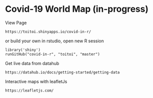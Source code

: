 # Covid-19 World Map (in-progress)
View Page
```
https://toitoi.shinyapps.io/covid-in-r/
```

or build your own in rstudio, open new R session
```
library('shiny')
runGitHub("covid-in-r", "toitoi", "master")
```

Get live data from datahub
```
https://datahub.io/docs/getting-started/getting-data
```

Interactive maps with leafletJs
```
https://leafletjs.com/
```
